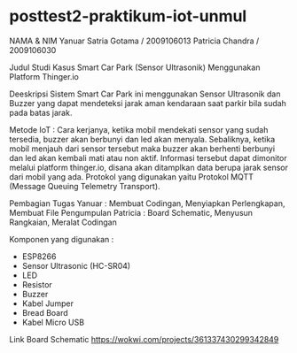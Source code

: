 # posttest2-praktikum-iot-unmul

NAMA & NIM
Yanuar Satria Gotama / 2009106013
Patricia Chandra / 2009106030

Judul Studi Kasus
Smart Car Park (Sensor Ultrasonik) Menggunakan Platform Thinger.io

Deeskripsi
Sistem Smart Car Park ini menggunakan Sensor Ultrasonik dan Buzzer yang dapat 
mendeteksi jarak aman kendaraan saat parkir bila sudah pada batas jarak.

Metode IoT :
   Cara kerjanya, ketika mobil mendekati sensor yang sudah tersedia, buzzer akan berbunyi dan led akan menyala. Sebaliknya, ketika
mobil menjauh dari sensor tersebut maka buzzer akan berhenti berbunyi dan led akan kembali mati atau non aktif.
  Informasi tersebut dapat dimonitor melalui platform thinger.io, disana akan ditamplkan data berupa jarak sensor dari
mobil yang ada. Protokol yang digunakan yaitu Protokol MQTT (Message Queuing Telemetry Transport).


Pembagian Tugas
Yanuar : Membuat Codingan, Menyiapkan Perlengkapan, Membuat File Pengumpulan
Patricia : Board Schematic, Menyusun Rangkaian, Meralat Codingan

Komponen yang digunakan :

- ESP8266
- Sensor Ultrasonic (HC-SR04)
- LED
- Resistor
- Buzzer
- Kabel Jumper
- Bread Board
- Kabel Micro USB

Link Board Schematic
https://wokwi.com/projects/361337430299342849
